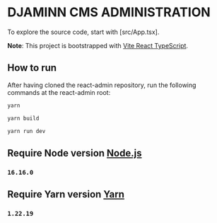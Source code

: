 # DJAMINN CMS ADMINISTRATION

To explore the source code, start with [src/App.tsx].

**Note**: This project is bootstrapped with [Vite React TypeScript](https://vitejs.dev/).

## How to run

After having cloned the react-admin repository, run the following commands at the react-admin root:

```sh
yarn

yarn build

yarn run dev
```

## Require Node version [Node.js](https://nodejs.org/en)

### `16.16.0`

## Require Yarn version [Yarn](https://classic.yarnpkg.com/en/)

### `1.22.19`

